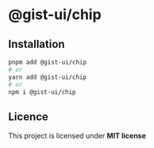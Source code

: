 # @gist-ui/chip



## Installation

```bash
pnpm add @gist-ui/chip
# or
yarn add @gist-ui/chip
# or
npm i @gist-ui/chip
```

## Licence

This project is licensed under **MIT license**